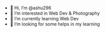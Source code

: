 - 👋 Hi, I’m @ashu296
- 👀 I’m interested in Web Dev & Photography
- 🌱 I’m currently learning Web Dev
- 💞️ I’m looking for some helps in my learning

<!---
ashu296/ashu296 is a ✨ special ✨ repository because its `README.md` (this file) appears on your GitHub profile.
You can click the Preview link to take a look at your changes.
--->
